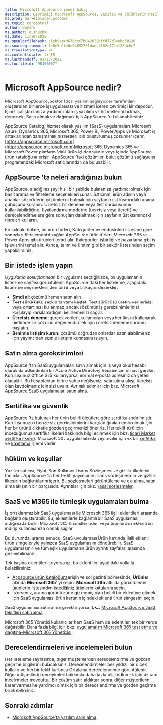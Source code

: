 ```yaml
---
title: Microsoft AppSource genel bakış
description: Çevrimiçi Microsoft AppSource, yazılım ve çözümlerin nasıl bulunacağını ve kapsamlı bir şekilde kataloğunu öğrenin.
ms.prod: marketplace-customer
ms.topic: conceptual
author: Guyshu
ms.author: gushuchm
ms.date: 11/20/2020
ms.openlocfilehash: b1eb9eeed676cc07b042659dffd77d04ebd50326
ms.sourcegitcommit: 4e8e5a18e6e64892761dadcf182e179a128dcbc7
ms.translationtype: MT
ms.contentlocale: tr-TR
ms.lasthandoff: 01/13/2021
ms.locfileid: "98166707"
---
```

# <a name="what-is-microsoft-appsource"></a>Microsoft AppSource nedir?

Microsoft AppSource, sektör lideri yazılım sağlayıcıları tarafından oluşturulan binlerce iş uygulaması ve hizmeti içeren çevrimiçi bir depodur. İşinizi çalıştırmanıza yardımcı olan iş yazılımı ve hizmetlerini bulmak, denemek, Satın almak ve dağıtmak için AppSource 'u kullanabilirsiniz.

AppSource Catalog, hizmet olarak yazılım (SaaS) uygulamaları, Microsoft Azure, Dynamics 365, Microsoft 365, Power BI, Power Apps ve Microsoft iş ortaklarından danışmanlık hizmetleri için oluşturulmuş çözümler içerir. [https://appsource.microsoft.com](https://appsource.microsoft.com)Microsoft 365, Dynamics 365 ve Microsoft Power platform 'daki ürün içi deneyimle veya Içinde AppSource ürün kataloğuna erişin. AppSource 'taki çözümler, bulut çözümü sağlayıcısı programındaki Microsoft satıcılarından da bulunabilir.

## <a name="find-what-you-need-on-appsource"></a>AppSource 'ta neleri aradığınızı bulun

AppSource, aradığınız şeyi hızlı bir şekilde bulmanıza yardımcı olmak için basit arama ve filtreleme seçenekleri sunar. Satıcının, ürün adının veya anahtar sözcüklerin çözümlerini bulmak için sayfanın üst kısmındaki arama çubuğunu kullanın. Ücretsiz bir deneme veya test sürücüsünün kullanılabilirliğine, fiyatlandırma modeline (ücretsiz veya ücretli) ve derecelendirmelere göre sonuçları daraltmak için sayfanın üst kısmındaki filtreleri kullanın.

En soldaki bölme, bir ürün türleri, Kategoriler ve endüstrileri listesine göre sonuçları filtrelemenizi sağlar. AppSource ürün türleri, Microsoft 365 ve Power Apps gibi ürünleri temel alır. Kategoriler, işbirliği ve pazarlama gibi iş işlevlerini temel alır. Ayrıca, tarım ve üretim gibi bir sektör listesinden seçim yapabilirsiniz.

## <a name="take-action-on-a-listing"></a>Bir listede işlem yapın

_Uygulama sonuçlarından_ bir uygulama seçtiğinizde, bu uygulamanın listeleme sayfası görüntülenir. AppSource 'taki her listeleme, aşağıdaki listeleme seçeneklerinden birini veya birkaçını destekler:

- **Şimdi al**: çözümü hemen satın alın.
- **Test sürücüsü**: seçkin tanıtımı keşfet. Test sürücüsü üretim verilerinizi veya ortamınızı kullanmaz, ancak çözümün iş gereksinimlerinizi karşılayıp karşılamadığını belirlemenizi sağlar.
- **Ücretsiz deneme**: gerçek verileri, kullanıcıları veya her ikisini kullanarak üretimde bir çözümü değerlendirmek için ücretsiz deneme sürümü başlatın.
- **Benimle Iletişim kurun**: çözümü doğrudan onlardan satın alabilmeniz için yayımcıdan sizinle iletişim kurmasını isteyin.

## <a name="purchasing-requirements"></a>Satın alma gereksinimleri

AppSource 'tan SaaS uygulamaları satın almak için iş veya okul hesabı olarak da adlandırılan bir Azure Active Directory hesabınızın olması gerekir. Kuruluşunuz Office 365 kullanıyorsa, normal e-posta adresiniz da yeterli olacaktır. Bu hesaplardan birine sahip değilseniz, satın alma akışı, ücretsiz olan kaydolmanız için sizi uyarır. Ayrıntılı adımlar için bkz. [Microsoft AppSource SaaS uygulamaları satın alma](purchase-software-appsource.md).

## <a name="certification-and-security"></a>Sertifika ve güvenlik

AppSource 'ta bulunan her ürün belirli ölçütlere göre sertifikalandırilmiştir. Kuruluşunuzun benzersiz gereksinimlerini karşıladığından emin olmak için her bir ürünü dikkatle gözden geçirmenizi öneririz. Her teklif türü için inceduğumuz sertifika ilkeleri hakkında bilgi edinmek için bkz. [ticari Market sertifika ilkeleri](/legal/marketplace/certification-policies). Microsoft 365 uygulamalarda yayımcılar için ek bir [sertifika](/microsoft-365-app-certification/docs/enterprise-app-certification-guide) ve [kanıtlama](/microsoft-365-app-certification/docs/enterprise-app-attestation-guide) işlemi vardır.

## <a name="terms-and-conditions"></a>hüküm ve koşullar

Yazılım satıcısı, Fiyat, Son Kullanıcı Lisans Sözleşmesi ve gizlilik ilkelerini tanımlar. AppSource 'ta her teklif, yayımcının lisans sözleşmesinin ve gizlilik ilkesinin bağlantılarını içerir. Bu sözleşmeleri görüntüleme ve ele alma, satın alma akışının bir parçasıdır. Ayrıntılar için bkz. [yasal sözleşmeler](legal-contracts.md).

## <a name="discover-saas-and-m365-integrated-apps"></a>SaaS ve M365 ile tümleşik uygulamaları bulma

İş ortaklarımız bir SaaS uygulaması ile Microsoft 365 ilgili eklentileri arasında bağlantı oluşturabilir. Bu, eklentilerle bağlantılı bir SaaS uygulaması aldığınızda belirli Microsoft 365 hizmetlerinden veya ürünlerden eklentileri indirip kullanmanıza olanak sağlar.

Bu durumda, arama sonucu, SaaS uygulaması Ürün kartında İlgili eklenti ürün simgeleriyle yalnızca SaaS uygulamasını döndürebilir. SaaS uygulamasının ve tümleşik uygulamanın ürün ayrıntı sayfaları arasında gezinebilirsiniz.

Tek başına eklentileri arıyorsanız, bu eklentileri aşağıdaki yollarla bulabilirsiniz:

- [Appsource ürün kataloğuna](https://appsource.microsoft.com/marketplace/apps/)erişin ve sol gezinti bölmesinde, **Ürünler** altında **Microsoft 365**' yi seçin. **Microsoft 365** altında görüntülenen ürünlerin listesinden istediğiniz ürünlerin kutularını seçin.
- İsterseniz, arama görüntüsüne gizlenmiş olan belirli bir eklentiye gitmek için SaaS uygulaması ürün kartının içindeki eklenti ürün simgesini seçin.

SaaS uygulaması satın alma gerektiriyorsa, bkz. [Microsoft AppSource SaaS teklifleri satın alma](purchase-software-appsource.md).

Microsoft 365 Yönetici kullanıcılar hem SaaS hem de eklentileri tek bir yerde dağıtabilir. Daha fazla bilgi için bkz. [uygulamaları Microsoft 365 test etme ve dağıtma-Microsoft 365 Yöneticisi](/microsoft-365/admin/manage/test-and-deploy-microsoft-365-apps).

## <a name="find-ratings-and-reviews"></a>Derecelendirmeleri ve incelemeleri bulun

Her listeleme sayfasında, diğer müşterilerden derecelendirme ve gözden geçirme bilgilerini bulacaksınız. Derecelendirmeler beş yıldızlı bir ölçek kullanır ve her bir teklif kartında Ortalama derecelendirme görüntülenir. Diğer müşterilerin deneyimleri hakkında daha fazla bilgi edinmek için de tam incelemeler mevcuttur. Bir çözüm satın aldıktan sonra, diğer müşterilerin karar vermesine yardımcı olmak için bir derecelendirme ve gözden geçirme bırakabilirsiniz.

## <a name="next-steps"></a>Sonraki adımlar

- [Microsoft AppSource’ta yazılım satın alma](purchase-software-appsource.md)
